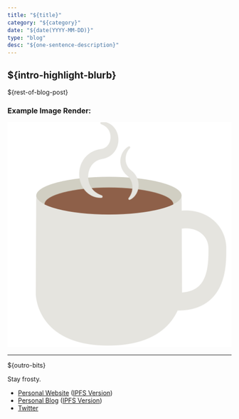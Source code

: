 ```yaml
---
title: "${title}"
category: "${category}"
date: "${date(YYYY-MM-DD)}"
type: "blog"
desc: "${one-sentence-description}"
---
```


## ${intro-highlight-blurb}

${rest-of-blog-post}

### Example Image Render:

![Example Image Render](./images/coffee.png)

---

${outro-bits}

Stay frosty.

- [Personal Website](https://henryneeds.coffee) ([IPFS Version](https://ipfs.fleek.co/ipfs/QmW7uGvuu7r4UCrrAu21dPukfxFkXz9oSCPU8NLWP5XRnv/))
- [Personal Blog](https://henryneeds.coffee/blog) ([IPFS Version](https://ipfs.fleek.co/ipfs/QmW7uGvuu7r4UCrrAu21dPukfxFkXz9oSCPU8NLWP5XRnv/blog))
- [Twitter](https://twitter.com/henrygivescoffe)

